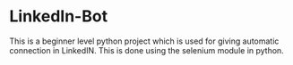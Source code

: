 # LinkedIn-Bot
This is a beginner level python project which is used for giving automatic connection in LinkedIN.
This is done using the selenium module in python.
